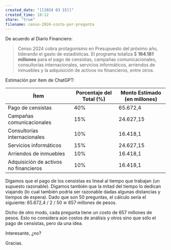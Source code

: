 ```yaml
---
created_date: "[[2024 03 15]]"
created_time: 18:12
share: "true"
filename: censo-2024-costo-por-pregunta
---
```

De acuerdo al Diario Financiero: 
> Censo 2024 cobra protagonismo en Presupuesto del próximo año, liderando el gasto de estadísticas. El programa totaliza $ **164.181 millones** para el pago de censistas, campañas comunicacionales, consultorías internacionales, servicios informáticos, arriendos de inmuebles y la adquisición de activos no financieros, entre otros.

Estimación por ítem de ChatGPT:

| Ítem                                  | Porcentaje del Total (%) | Monto Estimado (en millones) |
| ------------------------------------- | ------------------------ | ---------------------------- |
| Pago de censistas                     | 40%                      | 65.672,4                     |
| Campañas comunicacionales             | 15%                      | 24.627,15                    |
| Consultorías internacionales          | 10%                      | 16.418,1                     |
| Servicios informáticos                | 15%                      | 24.627,15                    |
| Arriendos de inmuebles                | 10%                      | 16.418,1                     |
| Adquisición de activos no financieros | 10%                      | 16.418,1                     |

Digamos que el pago de los censistas es lineal al tiempo que trabajan (un supuesto razonable). Digamos también que la mitad del tiempo lo dedican viajando (lo cual también podría ser razonable dadas algunas distancias y tiempos de espera). Dado que son 50 preguntas, el cálculo sería el siguiente:
65.672,4 / 2 / 50 ≅ 657 millones de pesos.

Dicho de otro modo, cada pregunta tiene un costo de 657 millones de pesos. Esto no considera aún costos de análisis y otros sino que sólo el pago de censistas, pero da una idea.

Interesante, ¿no? 

Gracias.